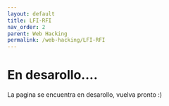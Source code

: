 ```yaml
---
layout: default
title: LFI-RFI
nav_order: 2
parent: Web Hacking
permalink: /web-hacking/LFI-RFI
---
```


# En desarollo....

La pagina se encuentra en desarollo, vuelva pronto :)